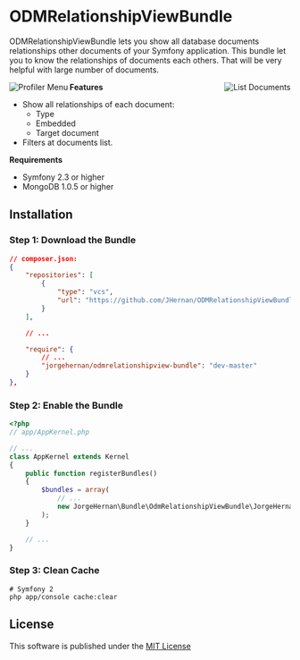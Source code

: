 # ODMRelationshipViewBundle

ODMRelationshipViewBundle lets you show all database documents relationships other documents of your Symfony application.
This bundle let you to know the relationships of documents each others. That will be very helpful with large number of documents.

<img src="https://raw.githubusercontent.com/JHernan/ODMRelationshipViewBundle/tree/master/Resources/doc/images/menu.png" alt="Profiler Menu" align="left" />
<img src="https://raw.githubusercontent.com/JHernan/ODMRelationshipViewBundle/tree/master/Resources/doc/images/profiler.png" alt="List Documents" align="right" />

**Features**

* Show all relationships of each document:
  * Type
  * Embedded
  * Target document
* Filters at documents list.

**Requirements**

* Symfony 2.3 or higher
* MongoDB 1.0.5 or higher

Installation
------------

### Step 1: Download the Bundle

```json
// composer.json:
{
    "repositories": [
        {
            "type": "vcs",
            "url": "https://github.com/JHernan/ODMRelationshipViewBundle.git"
        }
    ],

    // ...

    "require": {
        // ...
        "jorgehernan/odmrelationshipview-bundle": "dev-master"
    }
},
```

### Step 2: Enable the Bundle

```php
<?php
// app/AppKernel.php

// ...
class AppKernel extends Kernel
{
    public function registerBundles()
    {
        $bundles = array(
            // ...
            new JorgeHernan\Bundle\OdmRelationshipViewBundle\JorgeHernanOdmRelationshipViewBundle(),
        );
    }

    // ...
}
```

### Step 3: Clean Cache

```cli
# Symfony 2
php app/console cache:clear
```

License
-------

This software is published under the [MIT License](LICENSE.md)